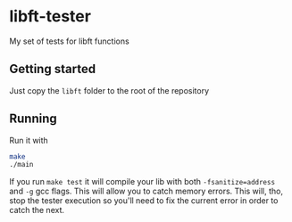 # libft-tester
My set of tests for libft functions

## Getting started
Just copy the `libft` folder to the root of the repository

## Running
Run it with 
```sh
make
./main
```
If you run `make test` it will compile your lib with both `-fsanitize=address` and `-g` gcc flags. This will allow you to catch memory errors.
This will, tho, stop the tester execution so you'll need to fix the current error in order to catch the next.
